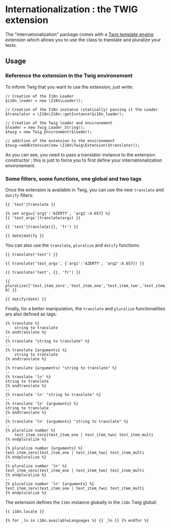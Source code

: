 Internationalization : the TWIG extension
=========================================

The "internationalization" package comes with a [Twig template engine](http://twig.sensiolabs.org/)
extension which allows you to use the class to translate and pluralize your texts.


## Usage

### Reference the extension in the Twig environement

To inform Twig that you want to use the extension, just write:

    // Creation of the I18n Loader
    $i18n_loader = new \I18n\Loader();

    // Creation of the I18n instance (statically) passing it the Loader
    $translator = \I18n\I18n::getInstance($i18n_loader);

    // Creation of the Twig loader and environement
    $loader = new Twig_Loader_String();
    $twig = new Twig_Environment($loader);

    // addition of the extension to the environement
    $twig->addExtension(new \I18n\Twig\Extension($translator)); 

As you can see, you need to pass a translator instance to the extension constructor ; this
is just to force you to first define your internationalization environement.

### Some filters, some functions, one global and two tags

Once the extension is available in Twig, you can use the new `translate` and `datify` filters:

    {{ 'test'|translate }}

    {% set args={'arg1':'AZERTY', 'arg2':4.657} %}
    {{ 'test_args'|translate(args) }}

    {{ 'test'|translate({}, 'fr') }}

    {{ date|datify }}

You can also use the `translate`, `pluralize` and `datify` functions:

    {{ translate('test') }}

    {{ translate('test_args', {'arg1':'AZERTY', 'arg2':4.657}) }}

    {{ translate('test', {}, 'fr') }}

    {{ pluralize(['test_item_zero','test_item_one','test_item_two','test_item_multi'], 0) }}

    {{ datify(date) }}

Finally, for a better manipulation, the `translate` and `pluralize` functionalities are also
defined as tags:

    {% translate %}
        string to translate
    {% endtranslate %}
    --
    {% translate "string to translate" %}
    --
    {% translate {arguments} %}
        string to translate
    {% endtranslate %}
    --
    {% translate {arguments} "string to translate" %}
    --
    {% translate 'ln' %}
    string to translate
    {% endtranslate %}
    --
    {% translate 'ln' "string to translate" %}
    --
    {% translate 'ln' {arguments} %}
    string to translate
    {% endtranslate %}
    --
    {% translate 'ln' {arguments} "string to translate" %} 
    --
    {% pluralize number %}
        test_item_zero|test_item_one | test_item_two| test_item_multi
    {% endpluralize %}
    --
    {% pluralize number {arguments} %}
    test_item_zero|test_item_one | test_item_two| test_item_multi
    {% endpluralize %}
    --
    {% pluralize number 'ln' %}
    test_item_zero|test_item_one | test_item_two| test_item_multi
    {% endpluralize %}
    --
    {% pluralize number 'ln' {arguments} %}
    test_item_zero|test_item_one | test_item_two| test_item_multi
    {% endpluralize %} 

The extension defines the `I18n` instance globally in the `i18n` Twig global:

    {{ i18n.locale }}

    {% for _ln in i18n.availableLanguages %} {{ _ln }} {% endfor %}

